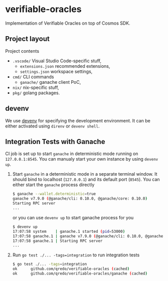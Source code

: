 # verifiable-oracles

Implementation of Verifiable Oracles on top of Cosmos SDK.

## Project layout

Project contents

- `.vscode/` Visual Studio Code-specific stuff,
  - `extensions.json` recommended extensions,
  - `settings.json` workspace settings,
- `cmd/` CLI commands
  - `ganache/` ganache client PoC,
- `nix/` nix-specific stuff,
- `pkg/` golang packages.

## devenv

We use [devenv](https://devenv.sh/getting-started/) for specifying the
development environment. It can be either activated using `direnv` or `devenv
shell`.

## Integration Tests with Ganache

CI job is set up to start `ganache` in deterministic mode running on
`127.0.0.1:8545`.  You can manualy start your own instance by using `devenv up`.

1. Start `ganache` in a deterministic mode in a separate terminal window.  It
should bind to localhost (`127.0.0.1`) and its default port (`8545`).  You can
either start the `ganache` process directly

    ```sh
    $ ganache --wallet.deterministic=true
    ganache v7.9.0 (@ganache/cli: 0.10.0, @ganache/core: 0.10.0)
    Starting RPC server
    ...
    ```

    or you can use `devenv up` to start ganache process for you

    ```sh
    $ devenv up
    17:07:58 system    | ganache.1 started (pid=53000)
    17:07:58 ganache.1 | ganache v7.9.0 (@ganache/cli: 0.10.0, @ganache/core: 0.10.0)
    17:07:58 ganache.1 | Starting RPC server
    ...
    ```

2. Run `go test ./... -tags=integration` to run integration tests

    ```sh
    $ go test ./... -tags=integration
    ok      github.com/qredo/verifiable-oracles (cached)
    ok      github.com/qredo/verifiable-oracles/ganache (cached)
    ```
